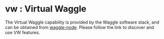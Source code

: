 # vw : Virtual Waggle

The Virtual Waggle capability is provided by the Waggle software stack, and can be obtained from [waggle-node](https://github.com/waggle-sensor/waggle-node). Please follow the link to discover and use VW features. 
